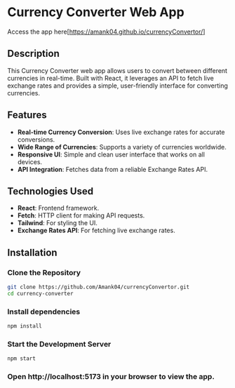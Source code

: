 # Currency Converter Web App

Access the app here[https://amank04.github.io/currencyConvertor/]

## Description

This Currency Converter web app allows users to convert between different currencies in real-time. Built with React, it leverages an API to fetch live exchange rates and provides a simple, user-friendly interface for converting currencies.

## Features

- **Real-time Currency Conversion**: Uses live exchange rates for accurate conversions.
- **Wide Range of Currencies**: Supports a variety of currencies worldwide.
- **Responsive UI**: Simple and clean user interface that works on all devices.
- **API Integration**: Fetches data from a reliable Exchange Rates API.

## Technologies Used

- **React**: Frontend framework.
- **Fetch**: HTTP client for making API requests.
- **Tailwind**: For styling the UI.
- **Exchange Rates API**: For fetching live exchange rates.

## Installation

### Clone the Repository

```bash
git clone https://github.com/Amank04/currencyConvertor.git
cd currency-converter
```
### Install dependencies

```bash
npm install
```
### Start the Development Server

```bash
npm start
```

### Open http://localhost:5173 in your browser to view the app.
